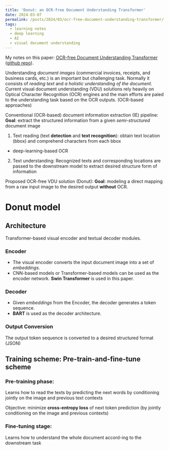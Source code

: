 ```yaml
---
title: 'Donut: an OCR-free Document Understanding Transformer'
date: 2024-03-07
permalink: /posts/2024/03/ocr-free-document-understanding-transformer/
tags:
  - learning notes
  - deep learning
  - AI
  - visual document understanding
---
```


My notes on this paper: [OCR-free Document Understanding Transformer](https://arxiv.org/abs/2111.15664) ([github repo](https://github.com/clovaai/donut)).

Understanding *document images* (commercial invoices, receipts, and business cards, etc.) is an important but challenging task. 
Normally it consists of *reading text* and *a holistic understanding of the document*. 
Current visual document understanding (VDU) solutions rely heavily on Optical Character Recognition (OCR) engines and the main efforts are paied to the understanding task based on the OCR outputs. (OCR-based approaches)

Conventional (OCR-based) document information extraction (IE) pipeline:
**Goal**: extract the structured information from a given *semi-structured* document image
1. Text reading (text **detection** and **text recognition**): obtain text location (bbox) and comprehend characters from each bbox
  - deep-learning-based OCR
2. Text understanding: Recognized texts and corresponding locations are passed to the downstream model to extract desired structure form of information

Proposed OCR-free VDU solution (Donut): 
**Goal**: modeling a direct mapping from a raw input image to the desired output **without** OCR.

Donut model
======

Architecture
------

Transformer-based visual encoder and textual decoder modules.

### Encoder
- The visual encoder converts the input document image into a set of *embeddings*. 
- CNN-based models or Transformer-based models can be used as the encoder network. **Swin Transformer** is used in this paper. 

### Decoder
- Given *embeddings* from the Encoder, the decoder generates a token sequence. 
- **BART** is used as the decoder architecture. 

### Output Conversion
The output token sequence is converted to a desired structured format (JSON)

Training scheme: Pre-train-and-fine-tune scheme
------

### Pre-training phase:
Learns how to read the texts by predicting the next words by conditioning jointly on the image and previous text contexts  

Objective: minimize **cross-entropy loss** of next token prediction (by jointly conditioning on the image and previous contexts)

### Fine-tuning stage: 
Learns how to understand the whole document accord-ing to the downstream task